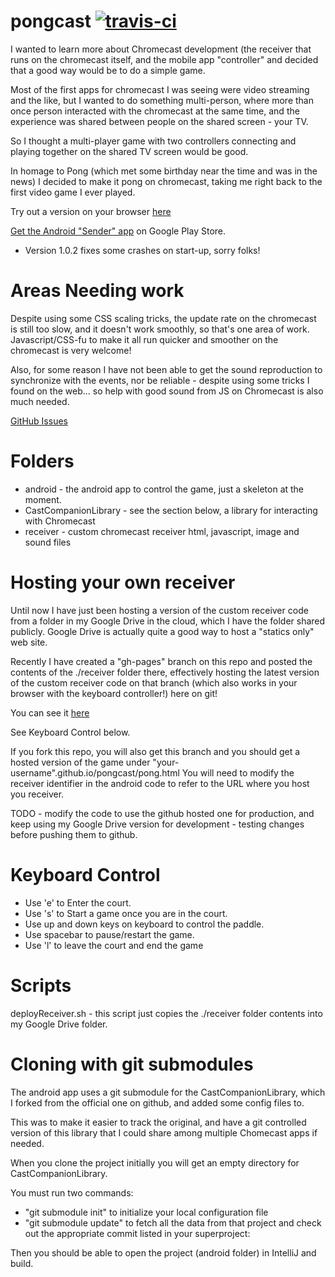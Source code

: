 pongcast [![travis-ci](https://travis-ci.org/andrewdavidmackenzie/pongcast.png?branch=master)](https://travis-ci.org/andrewdavidmackenzie/pongcast)
======

I wanted to learn more about Chromecast development (the receiver that runs on the chromecast itself, 
and the mobile app "controller" and decided that a good way would be to do a simple game. 

Most of the first apps for chromecast I was seeing were video streaming and the like, but I wanted to do something multi-person, where more than once person interacted with the chromecast at the same time, and the experience was shared between people on the shared screen - your TV.

So I thought a multi-player game with two controllers connecting and playing together on the shared
TV screen would be good.

In homage to Pong (which met some birthday near the time and was in the news) I decided to make it pong on chromecast, taking me right back to the first video game I ever played.

Try out a version on your browser [here](http://andrewdavidmackenzie.github.io/pongcast/pong.html)

[Get the Android "Sender" app](https://play.google.com/store/apps/details?id=net.mackenzie_serres.pongcast) on Google Play Store. 
- Version 1.0.2 fixes some crashes on start-up, sorry folks!

Areas Needing work
=====
Despite using some CSS scaling tricks, the update rate on the chromecast is still too slow, and it doesn't work smoothly, so that's one area of work.
Javascript/CSS-fu to make it all run quicker and smoother on the chromecast is very welcome!

Also, for some reason I have not been able to get the sound reproduction to synchronize with the events, nor be
reliable - despite using some tricks I found on the web... so help with good sound from JS on Chromecast is also
much needed.

[GitHub Issues](https://github.com/andrewdavidmackenzie/pongcast/issues)

Folders
======
* android - the android app to control the game, just a skeleton at the moment.
* CastCompanionLibrary - see the section below, a library for interacting with Chromecast
* receiver - custom chromecast receiver html, javascript, image and sound files

Hosting your own receiver
=====
Until now I have just been hosting a version of the custom receiver code from a folder in my Google Drive in the cloud, which I have the folder shared publicly. Google Drive is actually quite a good way to host a "statics only" web site.

Recently I have created a "gh-pages" branch on this repo and posted the contents of the ./receiver folder there, effectively hosting the latest version of the custom receiver code on that branch (which also works in your browser with the keyboard controller!) here on git! 

You can see it [here](http://andrewdavidmackenzie.github.io/pongcast/pong.html)

See Keyboard Control below.

If you fork this repo, you will also get this branch and you should get a hosted version of the game under "your-username".github.io/pongcast/pong.html
You will need to modify the receiver identifier in the android code to refer to the URL where you host you receiver.

TODO - modify the code to use the github hosted one for production, and keep using my Google Drive version for development - testing changes before pushing them to github.

Keyboard Control
=====
* Use 'e' to Enter the court.
* Use 's' to Start a game once you are in the court.
* Use up and down keys on keyboard to control the paddle.
* Use spacebar to pause/restart the game.
* Use 'l' to leave the court and end the game

Scripts
======
deployReceiver.sh - this script just copies the ./receiver folder contents into my Google Drive folder.

Cloning with git submodules
======
The android app uses a git submodule for the CastCompanionLibrary, which I forked from the official one on github,
and added some config files to.

This was to make it easier to track the original, and have a git controlled version of this library that I could
share among multiple Chomecast apps if needed.

When you clone the project initially you will get an empty directory for CastCompanionLibrary.

You must run two commands:
- "git submodule init" to initialize your local configuration file
- "git submodule update" to fetch all the data from that project and check out the appropriate commit listed in your superproject:

Then you should be able to open the project (android folder) in IntelliJ and build.
